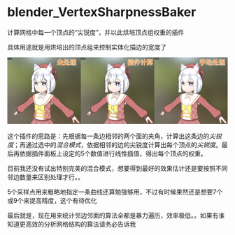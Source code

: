 # blender_VertexSharpnessBaker
 计算网格中每一个顶点的“尖锐度”，并以此烘培顶点组权重的插件

 具体用途就是用烘培出的顶点组来控制实体化描边的宽度了

 ![](插件演示.png)

这个插件的思路是：先根据每一条边相邻的两个面的夹角，计算出这条边的*尖锐度*；再通过选中的*混合模式*，依据相邻的边的尖锐度计算出每个顶点的*尖锐度*。最后再依据插件面板上设定的5个数值进行线性插值，得出每个顶点的权重。

目前我还没有试出特别完美的混合模式，想要得到最好的效果估计还是要按照不同邻边数量来区别处理才行。。

5个采样点用来粗略地指定一条曲线还算勉强够用，不过有时候果然还是想要7个或9个来提高精度，这个有待优化

最后就是，现在用来统计邻边邻面的算法全都是暴力遍历，效率极低。。如果有谁知道更高效的分析网格结构的算法请务必告诉我